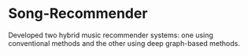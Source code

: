 # Song-Recommender
Developed two hybrid music recommender systems: one using conventional methods and the other using deep graph-based methods.

